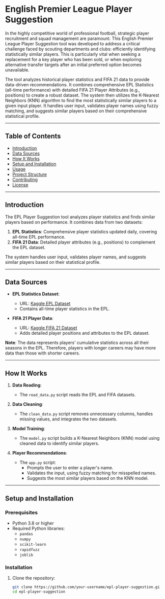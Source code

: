 # English Premier League Player Suggestion

In the highly competitive world of professional football, strategic player recruitment and squad management are paramount. This English Premier League Player Suggestion tool was developed to address a critical challenge faced by scouting departments and clubs: efficiently identifying statistically similar players. This is particularly vital when seeking a replacement for a key player who has been sold, or when exploring alternative transfer targets after an initial preferred option becomes unavailable.

The tool analyzes historical player statistics and FIFA 21 data to provide data-driven recommendations. It combines comprehensive EPL Statistics (all-time performance) with detailed FIFA 21 Player Attributes (e.g., positions) to create a robust dataset. The system then utilizes the K-Nearest Neighbors (KNN) algorithm to find the most statistically similar players to a given input player. It handles user input, validates player names using fuzzy matching, and suggests similar players based on their comprehensive statistical profile.

---

## Table of Contents
- [Introduction](#introduction)
- [Data Sources](#data-sources)
- [How It Works](#how-it-works)
- [Setup and Installation](#setup-and-installation)
- [Usage](#usage)
- [Project Structure](#project-structure)
- [Contributing](#contributing)
- [License](#license)

---

## Introduction
The EPL Player Suggestion tool analyzes player statistics and finds similar players based on performance. It combines data from two datasets:
1. **EPL Statistics**: Comprehensive player statistics updated daily, covering all-time EPL performance.
2. **FIFA 21 Data**: Detailed player attributes (e.g., positions) to complement the EPL dataset.

The system handles user input, validates player names, and suggests similar players based on their statistical profile.

---

## Data Sources
- **EPL Statistics Dataset**:
  - URL: [Kaggle EPL Dataset](https://www.kaggle.com/datasets/rishikeshkanabar/premier-league-player-statistics-updated-daily/data)
  - Contains all-time player statistics in the EPL.

- **FIFA 21 Player Data**:
  - URL: [Kaggle FIFA 21 Dataset](https://www.kaggle.com/datasets/aayushmishra1512/fifa-2021-complete-player-data)
  - Adds detailed player positions and attributes to the EPL dataset.

**Note**: The data represents players' cumulative statistics across all their seasons in the EPL. Therefore, players with longer careers may have more data than those with shorter careers.

---

## How It Works
1. **Data Reading**:
   - The `read_data.py` script reads the EPL and FIFA datasets.

2. **Data Cleaning**:
   - The `clean_data.py` script removes unnecessary columns, handles missing values, and integrates the two datasets.

3. **Model Training**:
   - The `model.py` script builds a K-Nearest Neighbors (KNN) model using cleaned data to identify similar players.

4. **Player Recommendations**:
   - The `app.py` script:
     - Prompts the user to enter a player's name.
     - Validates the input, using fuzzy matching for misspelled names.
     - Suggests the most similar players based on the KNN model.

---

## Setup and Installation

### Prerequisites
- Python 3.8 or higher
- Required Python libraries:
  - `pandas`
  - `numpy`
  - `scikit-learn`
  - `rapidfuzz`
  - `joblib`

### Installation
1. Clone the repository:
   ```bash
   git clone https://github.com/your-username/epl-player-suggestion.git
   cd epl-player-suggestion
